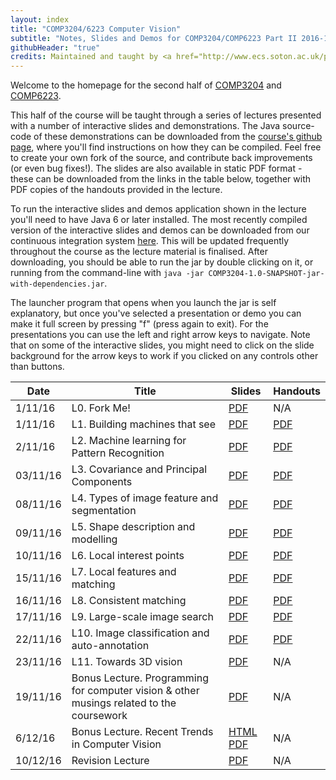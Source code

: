 ```yaml
---
layout: index
title: "COMP3204/6223 Computer Vision"
subtitle: "Notes, Slides and Demos for COMP3204/COMP6223 Part II 2016-17"
githubHeader: "true"
credits: Maintained and taught by <a href="http://www.ecs.soton.ac.uk/people/jsh2">Dr Jonathon Hare</a> (<a href="https://github.com/jonhare">jonhare</a>)
---
```


Welcome to the homepage for the second half of [COMP3204](https://secure.ecs.soton.ac.uk/module/COMP3204) and [COMP6223](https://secure.ecs.soton.ac.uk/module/COMP6223).

This half of the course will be taught through a series of lectures presented with a number of interactive slides and demonstrations. The Java source-code of these demonstrations can be downloaded from the [course's github page](http://github.com/jonhare/COMP3204), where you'll find instructions on how they can be compiled. Feel free to create your own fork of the source, and contribute back improvements (or even bug fixes!). The slides are also available in static PDF format - these can be downloaded from the links in the table below, together with PDF copies of the handouts provided in the lecture.

To run the interactive slides and demos application shown in the lecture you'll need to have Java 6 or later installed. The most recently compiled version of the interactive slides and demos can be downloaded from our continuous integration system [here](http://jenkins.ecs.soton.ac.uk/job/COMP3204/lastSuccessfulBuild/artifact/app/target/COMP3204-1.0-SNAPSHOT-jar-with-dependencies.jar). This will be updated frequently throughout the course as the lecture material is finalised. After downloading, you should be able to run the jar by double clicking on it, or running from the command-line with `java -jar COMP3204-1.0-SNAPSHOT-jar-with-dependencies.jar`. 

The launcher program that opens when you launch the jar is self explanatory, but once you've selected a presentation or demo you can make it full screen by pressing "f" (press again to exit). For the presentations you can use the left and right arrow keys to navigate. Note that on some of the interactive slides, you might need to click on the slide background for the arrow keys to work if you clicked on any controls other than buttons.

Date     | Title        | Slides                             | Handouts
---------| ------------ | ---------------------------------- | ---------
1/11/16 | L0. Fork Me! | [PDF](./lectures/pdf/L0-forkme.pdf) | N/A
1/11/16 | L1. Building machines that see | [PDF](./lectures/pdf/L1-machines-that-see.pdf) | [PDF](./handouts/pdf/L1-machines-that-see.pdf)
2/11/16 | L2. Machine learning for Pattern Recognition | [PDF](./lectures/pdf/L2-machine-learning.pdf) | [PDF](./handouts/pdf/L2-machine-learning.pdf)
03/11/16 | L3. Covariance and Principal Components | [PDF](./lectures/pdf/L3-covariance.pdf) | [PDF](./handouts/pdf/L3-covariance.pdf)
08/11/16 | L4. Types of image feature and segmentation | [PDF](./lectures/pdf/L4-imagefeatures.pdf) | [PDF](./handouts/pdf/L4-imagefeatures.pdf)
09/11/16 | L5. Shape description and modelling | [PDF](./lectures/pdf/L5-shapedescription.pdf) | [PDF](./handouts/pdf/L5-shapedescription.pdf)
10/11/16 | L6. Local interest points | [PDF](./lectures/pdf/L6-interestpoints.pdf) | [PDF](./handouts/pdf/L6-interestpoints.pdf)
15/11/16 | L7. Local features and matching | [PDF](./lectures/pdf/L7-matching.pdf) | [PDF](./handouts/pdf/L7-matching.pdf)
16/11/16 | L8. Consistent matching | [PDF](./lectures/pdf/L8-consistency.pdf) | [PDF](./handouts/pdf/L8-consistency.pdf)
17/11/16 | L9. Large-scale image search | [PDF](./lectures/pdf/L9-imagesearch.pdf) | [PDF](./handouts/pdf/L9-imagesearch.pdf)
22/11/16 | L10. Image classification and auto-annotation | [PDF](./lectures/pdf/L10-classification.pdf) | [PDF](./handouts/pdf/L10-classification.pdf)
23/11/16 | L11. Towards 3D vision | [PDF](./lectures/pdf/L11-towards3d.pdf) | N/A |
19/11/16 | Bonus Lecture. Programming for computer vision & other musings related to the coursework | [PDF](./lectures/pdf/ConvCodingTutorial.pdf) | N/A |
6/12/16  | Bonus Lecture. Recent Trends in Computer Vision | [HTML](./lectures/VisionRetrospective/index.html) [PDF](./lectures/pdf/VisionRetrospective.pdf) | N/A |
10/12/16 | Revision Lecture | [PDF](./lectures/pdf/Revision.pdf) | N/A |
